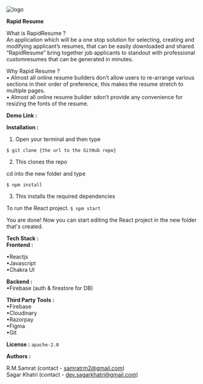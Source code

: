 ![logo](https://user-images.githubusercontent.com/93928124/200069028-c478881b-4f5a-42d2-8598-94879583001d.svg)

****Rapid Resume****


What is RapidResume ?       
An application which will be a one stop solution for selecting, creating and modifying applicant’s resumes, that can be easily downloaded and shared.
“RapidResume” bring together job applicants to standout with professional customresumes that can be generated in minutes.    


Why Rapid Resume ?     
•  Almost all online resume builders don’t allow users to re-arrange various sections in their order of preference, this makes the resume stretch to multiple pages.      
•  Almost all online resume builder sdon’t provide any convenience for resizing the fonts of the resume.      


****Demo Link :****

****Installation :****


1. Open your terminal and then type

```$ git clone {the url to the GitHub repo}```

2. This clones the repo

cd into the new folder and type

```$ npm install```

3. This installs the required dependencies

To run the React project.
```$ npm start```

You are done! Now you can start editing the React project in the new folder that's created.


****Tech Stack :****            
**Frontend :**      

•Reactjs    
•Javascript      
•Chakra UI    

**Backend :**     
•Firebase (auth & firestore for DB)       

**Third Party Tools :**      
•Firebase       
•Cloudinary      
•Razorpay       
•Figma    
•Git    

**License :**
```apache-2.0```

**Authors :**

R.M.Samrat (contact - samratrm2@gmail.com)          
Sagar Khatri (contact - dev.sagarkhatri@gmail.com)
